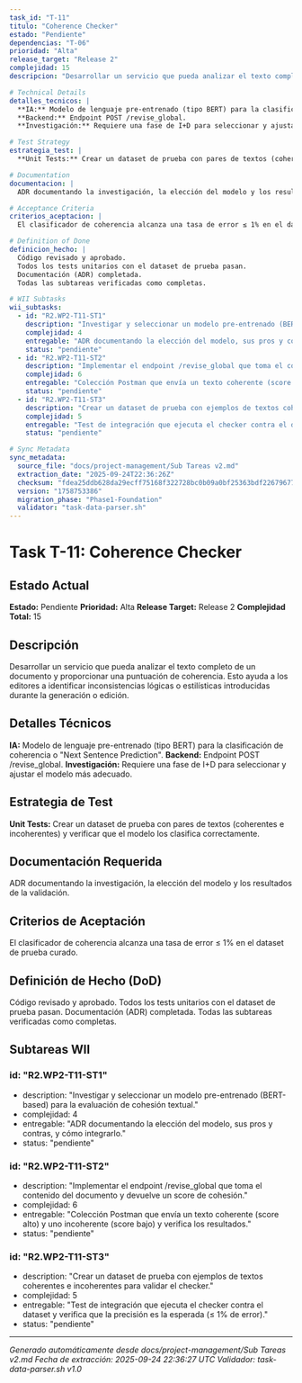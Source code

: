 ```yaml
---
task_id: "T-11"
titulo: "Coherence Checker"
estado: "Pendiente"
dependencias: "T-06"
prioridad: "Alta"
release_target: "Release 2"
complejidad: 15
descripcion: "Desarrollar un servicio que pueda analizar el texto completo de un documento y proporcionar una puntuación de coherencia. Esto ayuda a los editores a identificar inconsistencias lógicas o estilísticas introducidas durante la generación o edición."

# Technical Details
detalles_tecnicos: |
  **IA:** Modelo de lenguaje pre-entrenado (tipo BERT) para la clasificación de coherencia o "Next Sentence Prediction".
  **Backend:** Endpoint POST /revise_global.
  **Investigación:** Requiere una fase de I+D para seleccionar y ajustar el modelo más adecuado.

# Test Strategy
estrategia_test: |
  **Unit Tests:** Crear un dataset de prueba con pares de textos (coherentes e incoherentes) y verificar que el modelo los clasifica correctamente.

# Documentation
documentacion: |
  ADR documentando la investigación, la elección del modelo y los resultados de la validación.

# Acceptance Criteria
criterios_aceptacion: |
  El clasificador de coherencia alcanza una tasa de error ≤ 1% en el dataset de prueba curado.

# Definition of Done
definicion_hecho: |
  Código revisado y aprobado.
  Todos los tests unitarios con el dataset de prueba pasan.
  Documentación (ADR) completada.
  Todas las subtareas verificadas como completas.

# WII Subtasks
wii_subtasks:
  - id: "R2.WP2-T11-ST1"
    description: "Investigar y seleccionar un modelo pre-entrenado (BERT-based) para la evaluación de cohesión textual."
    complejidad: 4
    entregable: "ADR documentando la elección del modelo, sus pros y contras, y cómo integrarlo."
    status: "pendiente"
  - id: "R2.WP2-T11-ST2"
    description: "Implementar el endpoint /revise_global que toma el contenido del documento y devuelve un score de cohesión."
    complejidad: 6
    entregable: "Colección Postman que envía un texto coherente (score alto) y uno incoherente (score bajo) y verifica los resultados."
    status: "pendiente"
  - id: "R2.WP2-T11-ST3"
    description: "Crear un dataset de prueba con ejemplos de textos coherentes e incoherentes para validar el checker."
    complejidad: 5
    entregable: "Test de integración que ejecuta el checker contra el dataset y verifica que la precisión es la esperada (≤ 1% de error)."
    status: "pendiente"

# Sync Metadata
sync_metadata:
  source_file: "docs/project-management/Sub Tareas v2.md"
  extraction_date: "2025-09-24T22:36:26Z"
  checksum: "fdea25ddb628da29ecff75168f322728bc0b09a0bf25363bdf22679677610268"
  version: "1758753386"
  migration_phase: "Phase1-Foundation"
  validator: "task-data-parser.sh"
---
```


# Task T-11: Coherence Checker

## Estado Actual
**Estado:** Pendiente
**Prioridad:** Alta
**Release Target:** Release 2
**Complejidad Total:** 15

## Descripción
Desarrollar un servicio que pueda analizar el texto completo de un documento y proporcionar una puntuación de coherencia. Esto ayuda a los editores a identificar inconsistencias lógicas o estilísticas introducidas durante la generación o edición.

## Detalles Técnicos
**IA:** Modelo de lenguaje pre-entrenado (tipo BERT) para la clasificación de coherencia o "Next Sentence Prediction".
**Backend:** Endpoint POST /revise_global.
**Investigación:** Requiere una fase de I+D para seleccionar y ajustar el modelo más adecuado.

## Estrategia de Test
**Unit Tests:** Crear un dataset de prueba con pares de textos (coherentes e incoherentes) y verificar que el modelo los clasifica correctamente.

## Documentación Requerida
ADR documentando la investigación, la elección del modelo y los resultados de la validación.

## Criterios de Aceptación
El clasificador de coherencia alcanza una tasa de error ≤ 1% en el dataset de prueba curado.

## Definición de Hecho (DoD)
Código revisado y aprobado.
Todos los tests unitarios con el dataset de prueba pasan.
Documentación (ADR) completada.
Todas las subtareas verificadas como completas.

## Subtareas WII
### id: "R2.WP2-T11-ST1"
- description: "Investigar y seleccionar un modelo pre-entrenado (BERT-based) para la evaluación de cohesión textual."
- complejidad: 4
- entregable: "ADR documentando la elección del modelo, sus pros y contras, y cómo integrarlo."
- status: "pendiente"
### id: "R2.WP2-T11-ST2"
- description: "Implementar el endpoint /revise_global que toma el contenido del documento y devuelve un score de cohesión."
- complejidad: 6
- entregable: "Colección Postman que envía un texto coherente (score alto) y uno incoherente (score bajo) y verifica los resultados."
- status: "pendiente"
### id: "R2.WP2-T11-ST3"
- description: "Crear un dataset de prueba con ejemplos de textos coherentes e incoherentes para validar el checker."
- complejidad: 5
- entregable: "Test de integración que ejecuta el checker contra el dataset y verifica que la precisión es la esperada (≤ 1% de error)."
- status: "pendiente"

---
*Generado automáticamente desde docs/project-management/Sub Tareas v2.md*
*Fecha de extracción: 2025-09-24 22:36:27 UTC*
*Validador: task-data-parser.sh v1.0*
